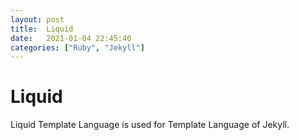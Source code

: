 ```yaml
---
layout: post
title:  Liquid
date:   2021-01-04 22:45:40
categories: ["Ruby", "Jekyll"]
---
```


# Liquid

Liquid Template Language is used for Template Language of Jekyll.